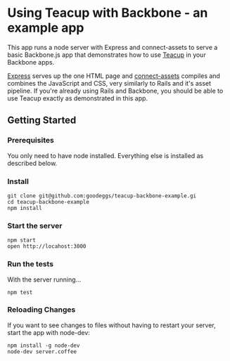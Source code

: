 Using Teacup with Backbone - an example app
===========================================

This app runs a node server with Express and connect-assets to serve a basic Backbone.js app that demonstrates
how to use [Teacup](http://goodeggs.github.com/teacup) in your Backbone apps.

[Express](http://expressjs.com) serves up the one HTML page and [connect-assets](https://github.com/TrevorBurnham/connect-assets) compiles and combines the JavaScript and CSS,
very similarly to Rails and it's asset pipeline. If you're already using Rails and Backbone, you should
be able to use Teacup exactly as demonstrated in this app.

Getting Started
---------------

### Prerequisites

You only need to have node installed. Everything else is installed as described below.

### Install

```
git clone git@github.com:goodeggs/teacup-backbone-example.gi
cd teacup-backbone-example
npm install
```

### Start the server

```
npm start
open http://locahost:3000
```

### Run the tests

With the server running...

```
npm test
```

### Reloading Changes

If you want to see changes to files without having to restart your server, start the app with node-dev:

```
npm install -g node-dev
node-dev server.coffee
```